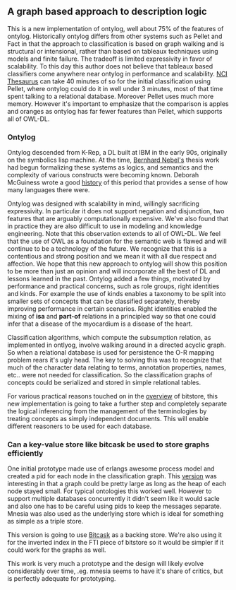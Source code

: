## A graph based approach to description logic

This is a new implementation of ontylog, well about 75% of the features of ontylog. Historically ontylog differs from other systems such as Pellet and Fact in that the approach to classification is based on graph walking and is structural or intensional, rather than based on tableaux techniques using models and finite failure. The tradeoff is limited expressivity in favor of scalability. To this day this author does not believe that tableaux based classifiers come anywhere near ontylog in performance and scalability. [NCI Thesaurus](http://www.cancer.gov/cancertopics/terminologyresources) can take 40 minutes of so for the initial classification using Pellet, where ontylog could do it in well under 3 minutes, most of that time spent talking to a relational database. Moreover Pellet uses much more memory. However it's important to emphasize that the comparison is apples and oranges as ontylog has far fewer features than Pellet, which supports all of OWL-DL.

### Ontylog

Ontylog descended from K-Rep, a DL built at IBM in the early 90s, originally on the symbolics lisp machine. At the time, [Bernhard Nebel's](http://books.google.com/books?id=d-fTkUb4FfwC&printsec=frontcover&dq=DL+Bernhard+Nebel&source=gbs_similarbooks_r&cad=2#v=onepage&q=&f=false) thesis work had begun formalizing these systems as logics, and semantics and the complexity of various constructs were becoming known. Deborah McGuiness wrote a good [history](http://www-ksl.stanford.edu/people/dlm/papers/dls-emerge-final.doc) of this period that provides a sense of how many languages there were.

Ontylog was designed with scalability in mind, willingly sacrificing expressivity. In particular it does not support negation and disjunction, two features that are arguably computationally expensive. We've also found that in practice they are also difficult to use in modeling and knowledge engineering. Note that this observation extends to all of OWL-DL. We feel that the use of OWL as a foundation for the semantic web is flawed and will continue to be a technology of the future. We recognize that this is a contentious and strong position and we mean it with all due respect and affection. We hope that this new approach to ontylog will show this position to be more than just an opinion and will incorporate all the best of DL and lessons learned in the past. Ontylog added a few things, motivated by performance and practical concerns, such as role groups, right identities and kinds. For example the use of kinds enables a taxonomy to be split into smaller sets of concepts that can be classified separately, thereby improving performance in certain scenarios. Right identities enabled the mixing of **isa** and **part-of** relations in a principled way so that one could infer that a disease of the myocardium is a disease of the heart.

Classification algorithms, which compute the subsumption relation, as implemented in ontlyog, involve walking around in a directed acyclic graph. So when a relational database is used for persistence the O-R mapping problem rears it's ugly head. The key to solving this was to recognize that much of the character data relating to terms, annotation properties, names, etc.. were not needed for classification. So the classification graphs of concepts could be serialized and stored in simple relational tables. 

For various practical reasons touched on in the [overview](http://github.com/bdionne/bitstore/blob/master/Readme.md) of bitstore, this new implementation is going to take a further step and completely separate the logical inferencing from the management of the terminologies by treating concepts as simply independent documents. This will enable different reasoners to be used for each database.

### Can a key-value store like bitcask be used to store graphs efficiently

One initial prototype made use of erlangs awesome process model and created a pid for each node in the classification graph. This [version](http://github.com/bdionne/bitstore/tree/dagsaspids) was interesting in that a graph could be pretty large as long as the heap of each node stayed small. For typical ontologies this worked well. However to support multiple databases concurrently it didn't seem like it would sacle and also one has to be careful using pids to keep the messages separate. Mnesia was also used as the underlying store which is ideal for something as simple as a triple store.

This version is going to use [Bitcask](http://github.com/basho/bitcask.git) as a backing store. We're also using it for the inverted index in the FTI piece of bitstore so it would be simpler if it could work for the graphs as well. 

This work is very much a prototype and the design will likely evolve considerably over time, .eg. mnesia seems to have it's share of critics, but is perfectly adequate for prototyping.




